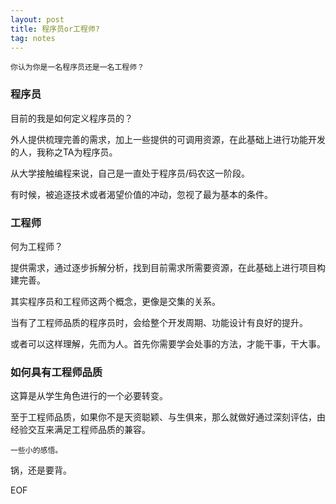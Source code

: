 ```yaml
---
layout: post
title: 程序员or工程师?
tag: notes
---
```


    你认为你是一名程序员还是一名工程师？

### 程序员

目前的我是如何定义程序员的？

外人提供梳理完善的需求，加上一些提供的可调用资源，在此基础上进行功能开发的人，我称之TA为程序员。

从大学接触编程来说，自己是一直处于程序员/码农这一阶段。

有时候，被追逐技术或者渴望价值的冲动，忽视了最为基本的条件。

### 工程师

何为工程师？

提供需求，通过逐步拆解分析，找到目前需求所需要资源，在此基础上进行项目构建完善。

其实程序员和工程师这两个概念，更像是交集的关系。

当有了工程师品质的程序员时，会给整个开发周期、功能设计有良好的提升。

或者可以这样理解，先而为人。首先你需要学会处事的方法，才能干事，干大事。

### 如何具有工程师品质

这算是从学生角色进行的一个必要转变。

至于工程师品质，如果你不是天资聪颖、与生俱来，那么就做好通过深刻评估，由经验交互来满足工程师品质的兼容。
    
    一些小的感悟。

锅，还是要背。

EOF

